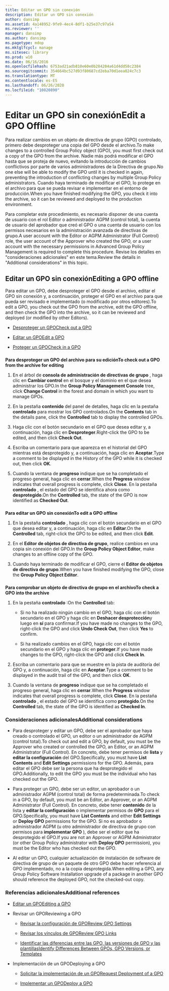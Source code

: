 ```yaml
---
title: Editar un GPO sin conexión
description: Editar un GPO sin conexión
author: dansimp
ms.assetid: 4a148952-9fe9-4ec4-8df1-b25e37c97a54
ms.reviewer: ''
manager: dansimp
ms.author: dansimp
ms.pagetype: mdop
ms.mktglfcycl: manage
ms.sitesec: library
ms.prod: w10
ms.date: 06/16/2016
ms.openlocfilehash: 6753ad21adb810e60e0b284204a61d4dd58c2384
ms.sourcegitcommit: 354664bc527d93f80687cd2eba70d1eea024c7c3
ms.translationtype: MT
ms.contentlocale: es-ES
ms.lasthandoff: 06/26/2020
ms.locfileid: "10820890"
---
```

# <span data-ttu-id="c4aaf-103">Editar un GPO sin conexión</span><span class="sxs-lookup"><span data-stu-id="c4aaf-103">Edit a GPO Offline</span></span>


<span data-ttu-id="c4aaf-104">Para realizar cambios en un objeto de directiva de grupo (GPO) controlado, primero debe desproteger una copia del GPO desde el archivo.</span><span class="sxs-lookup"><span data-stu-id="c4aaf-104">To make changes to a controlled Group Policy object (GPO), you must first check out a copy of the GPO from the archive.</span></span> <span data-ttu-id="c4aaf-105">Nadie más podrá modificar el GPO hasta que se proteja de nuevo, evitando la introducción de cambios conflictivos por parte de varios administradores de la Directiva de grupo.</span><span class="sxs-lookup"><span data-stu-id="c4aaf-105">No one else will be able to modify the GPO until it is checked in again, preventing the introduction of conflicting changes by multiple Group Policy administrators.</span></span> <span data-ttu-id="c4aaf-106">Cuando haya terminado de modificar el GPO, lo protege en el archivo para que se pueda revisar e implementar en el entorno de producción.</span><span class="sxs-lookup"><span data-stu-id="c4aaf-106">When you have finished modifying the GPO, you check it into the archive, so it can be reviewed and deployed to the production environment.</span></span>

<span data-ttu-id="c4aaf-107">Para completar este procedimiento, es necesario disponer de una cuenta de usuario con el rol Editor o administrador AGPM (control total), la cuenta de usuario del aprobador que creó el GPO o una cuenta de usuario con los permisos necesarios en la administración avanzada de directivas de grupo.</span><span class="sxs-lookup"><span data-stu-id="c4aaf-107">A user account with the Editor or AGPM Administrator (Full Control) role, the user account of the Approver who created the GPO, or a user account with the necessary permissions in Advanced Group Policy Management is required to complete this procedure.</span></span> <span data-ttu-id="c4aaf-108">Revise los detalles en "consideraciones adicionales" en este tema.</span><span class="sxs-lookup"><span data-stu-id="c4aaf-108">Review the details in "Additional considerations" in this topic.</span></span>

## <span data-ttu-id="c4aaf-109">Editar un GPO sin conexión</span><span class="sxs-lookup"><span data-stu-id="c4aaf-109">Editing a GPO offline</span></span>


<span data-ttu-id="c4aaf-110">Para editar un GPO, debe desproteger el GPO desde el archivo, editar el GPO sin conexión y, a continuación, proteger el GPO en el archivo para que pueda ser revisado e implementado (o modificado por otros editores).</span><span class="sxs-lookup"><span data-stu-id="c4aaf-110">To edit a GPO, you check out the GPO from the archive, edit the GPO offline, and then check the GPO into the archive, so it can be reviewed and deployed (or modified by other Editors).</span></span>

-   [<span data-ttu-id="c4aaf-111">Desproteger un GPO</span><span class="sxs-lookup"><span data-stu-id="c4aaf-111">Check out a GPO</span></span>](#bkmk-checkout)

-   [<span data-ttu-id="c4aaf-112">Editar un GPO</span><span class="sxs-lookup"><span data-stu-id="c4aaf-112">Edit a GPO</span></span>](#bkmk-edit)

-   [<span data-ttu-id="c4aaf-113">Proteger un GPO</span><span class="sxs-lookup"><span data-stu-id="c4aaf-113">Check in a GPO</span></span>](#bkmk-checkin)

### <a href="" id="bkmk-checkout"></a>

**<span data-ttu-id="c4aaf-114">Para desproteger un GPO del archivo para su edición</span><span class="sxs-lookup"><span data-stu-id="c4aaf-114">To check out a GPO from the archive for editing</span></span>**

1.  <span data-ttu-id="c4aaf-115">En el árbol de **consola de administración de directivas de grupo** , haga clic en **Cambiar control** en el bosque y el dominio en el que desea administrar los GPO.</span><span class="sxs-lookup"><span data-stu-id="c4aaf-115">In the **Group Policy Management Console** tree, click **Change Control** in the forest and domain in which you want to manage GPOs.</span></span>

2.  <span data-ttu-id="c4aaf-116">En la pestaña **contenido** del panel de detalles, haga clic en la pestaña **controlado** para mostrar los GPO controlados.</span><span class="sxs-lookup"><span data-stu-id="c4aaf-116">On the **Contents** tab in the details pane, click the **Controlled** tab to display the controlled GPOs.</span></span>

3.  <span data-ttu-id="c4aaf-117">Haga clic con el botón secundario en el GPO que desea editar y, a continuación, haga clic en **Desproteger**.</span><span class="sxs-lookup"><span data-stu-id="c4aaf-117">Right-click the GPO to be edited, and then click **Check Out**.</span></span>

4.  <span data-ttu-id="c4aaf-118">Escriba un comentario para que aparezca en el historial del GPO mientras está desprotegido y, a continuación, haga clic en **Aceptar**.</span><span class="sxs-lookup"><span data-stu-id="c4aaf-118">Type a comment to be displayed in the History of the GPO while it is checked out, then click **OK**.</span></span>

5.  <span data-ttu-id="c4aaf-119">Cuando la ventana de **progreso** indique que se ha completado el progreso general, haga clic en **cerrar**.</span><span class="sxs-lookup"><span data-stu-id="c4aaf-119">When the **Progress** window indicates that overall progress is complete, click **Close**.</span></span> <span data-ttu-id="c4aaf-120">En la pestaña **controlado** , el estado del GPO se identifica ahora como **desprotegido**.</span><span class="sxs-lookup"><span data-stu-id="c4aaf-120">On the **Controlled** tab, the state of the GPO is now identified as **Checked Out**.</span></span>

### <a href="" id="bkmk-edit"></a>

**<span data-ttu-id="c4aaf-121">Para editar un GPO sin conexión</span><span class="sxs-lookup"><span data-stu-id="c4aaf-121">To edit a GPO offline</span></span>**

1.  <span data-ttu-id="c4aaf-122">En la pestaña **controlado** , haga clic con el botón secundario en el GPO que desea editar y, a continuación, haga clic en **Editar**.</span><span class="sxs-lookup"><span data-stu-id="c4aaf-122">On the **Controlled** tab, right-click the GPO to be edited, and then click **Edit**.</span></span>

2.  <span data-ttu-id="c4aaf-123">En el **Editor de objetos de directiva de grupo**, realice cambios en una copia sin conexión del GPO.</span><span class="sxs-lookup"><span data-stu-id="c4aaf-123">In the **Group Policy Object Editor**, make changes to an offline copy of the GPO.</span></span>

3.  <span data-ttu-id="c4aaf-124">Cuando haya terminado de modificar el GPO, cierre el **Editor de objetos de directiva de grupo**.</span><span class="sxs-lookup"><span data-stu-id="c4aaf-124">When you have finished modifying the GPO, close the **Group Policy Object Editor**.</span></span>

### <a href="" id="bkmk-checkin"></a>

**<span data-ttu-id="c4aaf-125">Para comprobar un objeto de directiva de grupo en el archivo</span><span class="sxs-lookup"><span data-stu-id="c4aaf-125">To check a GPO into the archive</span></span>**

1.  <span data-ttu-id="c4aaf-126">En la pestaña **controlado** :</span><span class="sxs-lookup"><span data-stu-id="c4aaf-126">On the **Controlled** tab:</span></span>

    -   <span data-ttu-id="c4aaf-127">Si no ha realizado ningún cambio en el GPO, haga clic con el botón secundario en el GPO y haga clic en **Deshacer desprotección**y luego en **sí** para confirmar.</span><span class="sxs-lookup"><span data-stu-id="c4aaf-127">If you have made no changes to the GPO, right-click the GPO and click **Undo Check Out**, then click **Yes** to confirm.</span></span>

    -   <span data-ttu-id="c4aaf-128">Si ha realizado cambios en el GPO, haga clic con el botón secundario en el GPO y haga clic en **proteger**.</span><span class="sxs-lookup"><span data-stu-id="c4aaf-128">If you have made changes to the GPO, right-click the GPO and click **Check In**.</span></span>

2.  <span data-ttu-id="c4aaf-129">Escriba un comentario para que se muestre en la pista de auditoría del GPO y, a continuación, haga clic en **Aceptar**.</span><span class="sxs-lookup"><span data-stu-id="c4aaf-129">Type a comment to be displayed in the audit trail of the GPO, and then click **OK**.</span></span>

3.  <span data-ttu-id="c4aaf-130">Cuando la ventana de **progreso** indique que se ha completado el progreso general, haga clic en **cerrar**.</span><span class="sxs-lookup"><span data-stu-id="c4aaf-130">When the **Progress** window indicates that overall progress is complete, click **Close**.</span></span> <span data-ttu-id="c4aaf-131">En la pestaña **controlado** , el estado del GPO se identifica como **protegido**.</span><span class="sxs-lookup"><span data-stu-id="c4aaf-131">On the **Controlled** tab, the state of the GPO is identified as **Checked In**.</span></span>

### <span data-ttu-id="c4aaf-132">Consideraciones adicionales</span><span class="sxs-lookup"><span data-stu-id="c4aaf-132">Additional considerations</span></span>

-   <span data-ttu-id="c4aaf-133">Para desproteger y editar un GPO, debe ser el aprobador que haya creado o controlado el GPO, un editor o un administrador de AGPM (control total).</span><span class="sxs-lookup"><span data-stu-id="c4aaf-133">To check out and edit a GPO, by default, you must be the Approver who created or controlled the GPO, an Editor, or an AGPM Administrator (Full Control).</span></span> <span data-ttu-id="c4aaf-134">En concreto, debe tener permisos de **lista** y **editar la configuración** del GPO.</span><span class="sxs-lookup"><span data-stu-id="c4aaf-134">Specifically, you must have **List Contents** and **Edit Settings** permissions for the GPO.</span></span> <span data-ttu-id="c4aaf-135">Además, para editar el GPO debe ser la persona que ha desprotegido el GPO.</span><span class="sxs-lookup"><span data-stu-id="c4aaf-135">Additionally, to edit the GPO you must be the individual who has checked out the GPO.</span></span>

-   <span data-ttu-id="c4aaf-136">Para proteger un GPO, debe ser un editor, un aprobador o un administrador AGPM (control total) de forma predeterminada.</span><span class="sxs-lookup"><span data-stu-id="c4aaf-136">To check in a GPO, by default, you must be an Editor, an Approver, or an AGPM Administrator (Full Control).</span></span> <span data-ttu-id="c4aaf-137">En concreto, debe tener **contenido** de la lista y **editar la configuración** o implementar permisos de **GPO** para el GPO.</span><span class="sxs-lookup"><span data-stu-id="c4aaf-137">Specifically, you must have **List Contents** and either **Edit Settings** or **Deploy GPO** permissions for the GPO.</span></span> <span data-ttu-id="c4aaf-138">Si no es aprobador o administrador AGPM (u otro administrador de directiva de grupo con permisos para **implementar GPO** ), debe ser el editor que ha desprotegido el GPO.</span><span class="sxs-lookup"><span data-stu-id="c4aaf-138">If you are not an Approver or AGPM Administrator (or other Group Policy administrator with **Deploy GPO** permission), you must be the Editor who has checked out the GPO.</span></span>

-   <span data-ttu-id="c4aaf-139">Al editar un GPO, cualquier actualización de instalación de software de directiva de grupo de un paquete de otro GPO debe hacer referencia al GPO implementado, no a la copia desprotegida.</span><span class="sxs-lookup"><span data-stu-id="c4aaf-139">When editing a GPO, any Group Policy Software Installation upgrade of a package in another GPO should reference the deployed GPO, not the checked-out copy.</span></span>

### <span data-ttu-id="c4aaf-140">Referencias adicionales</span><span class="sxs-lookup"><span data-stu-id="c4aaf-140">Additional references</span></span>

-   [<span data-ttu-id="c4aaf-141">Editar un GPO</span><span class="sxs-lookup"><span data-stu-id="c4aaf-141">Editing a GPO</span></span>](editing-a-gpo.md)

-   <span data-ttu-id="c4aaf-142">Revisar un GPO</span><span class="sxs-lookup"><span data-stu-id="c4aaf-142">Reviewing a GPO</span></span>

    -   [<span data-ttu-id="c4aaf-143">Revisar la configuración de GPO</span><span class="sxs-lookup"><span data-stu-id="c4aaf-143">Review GPO Settings</span></span>](review-gpo-settings.md)

    -   [<span data-ttu-id="c4aaf-144">Revisar los vínculos de GPO</span><span class="sxs-lookup"><span data-stu-id="c4aaf-144">Review GPO Links</span></span>](review-gpo-links.md)

    -   [<span data-ttu-id="c4aaf-145">Identificar las diferencias entre las GPO, las versiones de GPO y las plantillas</span><span class="sxs-lookup"><span data-stu-id="c4aaf-145">Identify Differences Between GPOs, GPO Versions, or Templates</span></span>](identify-differences-between-gpos-gpo-versions-or-templates.md)

-   <span data-ttu-id="c4aaf-146">Implementación de un GPO</span><span class="sxs-lookup"><span data-stu-id="c4aaf-146">Deploying a GPO</span></span>

    -   [<span data-ttu-id="c4aaf-147">Solicitar la implementación de un GPO</span><span class="sxs-lookup"><span data-stu-id="c4aaf-147">Request Deployment of a GPO</span></span>](request-deployment-of-a-gpo.md)

    -   [<span data-ttu-id="c4aaf-148">Implementar un GPO</span><span class="sxs-lookup"><span data-stu-id="c4aaf-148">Deploy a GPO</span></span>](deploy-a-gpo.md)

 

 





